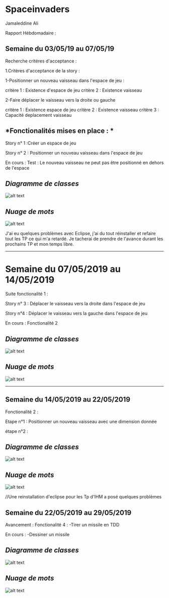 # Spaceinvaders

Jamaleddine Ali

Rapport Hébdomadaire : 

## **Semaine du 03/05/19 au 07/05/19**


Recherche critéres d'acceptance :

1.Critères d'acceptance de la story : 

1-Positionner un nouveau vaisseau dans l'espace de jeu : 

critère 1 : Existence d'espace de jeu 
critère 2 : Existence vaisseau

2-Faire déplacer le vaisseau vers la droite ou gauche

critère 1 : Existence espace de jeu 
critère 2 : Existence vaisseau 
critère 3 : Capacité deplacement vaisseau 

## *Fonctionalités mises en place : *

Story n° 1 :Créer un espace de jeu

Story n° 2 : Positionner un nouveau vaisseau dans l'espace de jeu

En cours : Test : Le nouveau vaisseau ne peut pas être positionné en dehors de l'espace

## *Diagramme de classes*

![alt text](https://github.com/AliJamaleddine/spaceinvaders/blob/master/diagramme.PNG)

## *Nuage de mots*

![alt text](https://github.com/AliJamaleddine/spaceinvaders/blob/master/nuagedemots.PNG)

J'ai eu quelques problèmes avec Eclipse, j'ai du tout réinstaller et refaire tout les TP ce qui m'a retardé. Je tacherai de prendre de l'avance durant les prochains TP et mon temps libre.

---

# **Semaine du 07/05/2019 au 14/05/2019**

Suite fonctionalité 1 : 

Story n° 3 : Déplacer le vaisseau vers la droite dans l'espace de jeu

Story n°4 :  Déplacer le vaisseau vers la gauche dans l'espace de jeu

En cours : Fonctionalité 2


## *Diagramme de classes*

![alt text](DiagrammeDeClasses.PNG)

## *Nuage de mots*

![alt text](nuagedemots.PNG)

---

## **Semaine du 14/05/2019 au 22/05/2019**

Fonctionalité 2 : 

Etape n°1 : Positionner un nouveau vaisseau avec une dimension donnée

étape n°2 :

## *Diagramme de classes* 

![alt text](https://github.com/AliJamaleddine/spaceinvaders/blob/master/diagrammedeclasses22mai.PNG)

## *Nuage de mots*

![alt text](https://github.com/AliJamaleddine/spaceinvaders/blob/master/nouvnuagedemots.PNG)

//Une reinstallation d'eclipse pour les Tp d'IHM a posé quelques problèmes

## **Semaine du 22/05/2019 au 29/05/2019**

Avancement : 
Fonctionalité 4 : 
-Tirer un missile en TDD

En cours : -Dessiner un missile

## *Diagramme de classes* 

![alt text](https://github.com/AliJamaleddine/spaceinvaders/blob/master/Diagramme29mai.PNG)

## *Nuage de mots*

![alt text](https://github.com/AliJamaleddine/spaceinvaders/blob/master/nuagedemots29mai.PNG)



